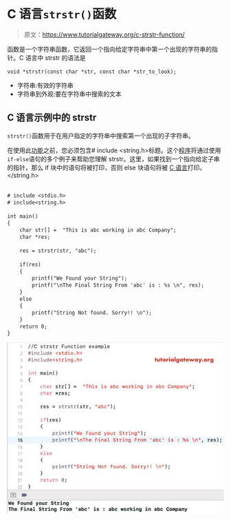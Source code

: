 # C 语言`strstr()`函数

> 原文：<https://www.tutorialgateway.org/c-strstr-function/>

函数是一个字符串函数，它返回一个指向给定字符串中第一个出现的字符串的指针。C 语言中 strstr 的语法是

```
void *strstr(const char *str, const char *str_to_look);
```

*   字符串:有效的字符串
*   字符串到外观:要在字符串中搜索的文本

## C 语言示例中的 strstr

`strstr()`函数用于在用户指定的字符串中搜索第一个出现的子字符串。

在使用此[功能](https://www.tutorialgateway.org/c-string/)之前，您必须包含# include <string.h>标题。这个[程序](https://www.tutorialgateway.org/c-programming-examples/)将通过使用`if-else`语句的多个例子来帮助您理解 strstr。这里，如果找到一个指向给定子串的指针，那么 if 块中的语句将被打印，否则 else 块语句将被 [C 语言](https://www.tutorialgateway.org/c-programming/)打印。</string.h>

```

# include <stdio.h> 
# include<string.h>

int main()
{
    char str[] =  "This is abc working in abc Company";
    char *res;

    res = strstr(str, "abc");

    if(res)
    {
        printf("We Found your String");
        printf("\nThe Final String From 'abc' is : %s \n", res);
    }
    else
    {
        printf("String Not found. Sorry!! \n");
    }
    return 0;
}
```

![C strstr function example](img/68ea779c0ecf985b94b3484313e2d078.png)